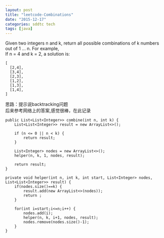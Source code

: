 ```yaml
---
layout: post
title: "leetcode-Combinations"
date: "2015-12-17"
categories: sddtc tech
tags: [java]
---
```


Given two integers n and k, return all possible combinations of k numbers out of 1 ... n.
For example,  
If n = 4 and k = 2, a solution is:  

```
[
  [2,4],
  [3,4],
  [2,3],
  [1,2],
  [1,3],
  [1,4],
]
```

思路：提示说backtracking问题   
后来参考网络上的答案,感觉很棒，在此记录  

```
public List<List<Integer>> combine(int n, int k) {
    List<List<Integer>> result = new ArrayList<>();

    if (n <= 0 || n < k) {
        return result;
    }

    List<Integer> nodes = new ArrayList<>();
    helper(n, k, 1, nodes, result);

    return result;
}

private void helper(int n, int k, int start, List<Integer> nodes, List<List<Integer>> result) {
    if(nodes.size()==k) {
        result.add(new ArrayList<>(nodes));
        return ;
    }

    for(int i=start;i<=n;i++) {
        nodes.add(i);
        helper(n, k, i+1, nodes, result);
        nodes.remove(nodes.size()-1);
    }
}
```
